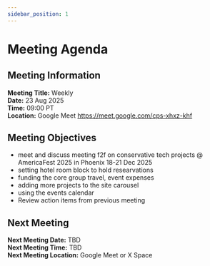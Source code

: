 ```yaml
---
sidebar_position: 1
---
```


# Meeting Agenda

## Meeting Information

**Meeting Title:** Weekly  
**Date:** 23 Aug 2025  
**Time:** 09:00 PT  
**Location:** Google Meet https://meet.google.com/cps-xhxz-khf

## Meeting Objectives

- meet and discuss meeting f2f on conservative tech projects @ AmericaFest 2025 in Phoenix 18-21 Dec 2025
- setting hotel room block to hold researvations
- funding the core group travel, event expenses
- adding more projects to the site carousel
- using the events calendar
- Review action items from previous meeting

## Next Meeting

**Next Meeting Date:** TBD  
**Next Meeting Time:** TBD  
**Next Meeting Location:** Google Meet or X Space 
